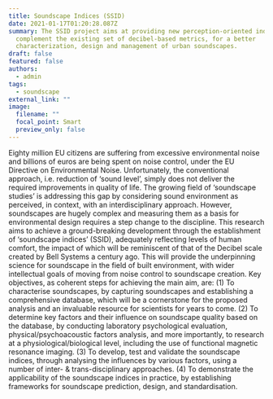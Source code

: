 ```yaml
---
title: Soundscape Indices (SSID)
date: 2021-01-17T01:20:28.087Z
summary: The SSID project aims at providing new perception-oriented indices to
  complement the existing set of decibel-based metrics, for a better
  characterization, design and management of urban soundscapes.
draft: false
featured: false
authors:
  - admin
tags:
  - soundscape
external_link: ""
image:
  filename: ""
  focal_point: Smart
  preview_only: false
---
```

Eighty million EU citizens are suffering from excessive environmental noise and billions of euros are being spent on noise control, under the EU Directive on Environmental Noise. Unfortunately, the conventional approach, i.e. reduction of ‘sound level’, simply does not deliver the required improvements in quality of life. The growing field of ‘soundscape studies’ is addressing this gap by considering sound environment as perceived, in context, with an interdisciplinary approach. However, soundscapes are hugely complex and measuring them as a basis for environmental design requires a step change to the discipline. This research aims to achieve a ground-breaking development through the establishment of ‘soundscape indices’ (SSID), adequately reflecting levels of human comfort, the impact of which will be reminiscent of that of the Decibel scale created by Bell Systems a century ago. This will provide the underpinning science for soundscape in the field of built environment, with wider intellectual goals of moving from noise control to soundscape creation. Key objectives, as coherent steps for achieving the main aim, are: (1) To characterise soundscapes, by capturing soundscapes and establishing a comprehensive database, which will be a cornerstone for the proposed analysis and an invaluable resource for scientists for years to come. (2) To determine key factors and their influence on soundscape quality based on the database, by conducting laboratory psychological evaluation, physical/psychoacoustic factors analysis, and more importantly, to research at a physiological/biological level, including the use of functional magnetic resonance imaging. (3) To develop, test and validate the soundscape indices, through analysing the influences by various factors, using a number of inter- & trans-disciplinary approaches. (4) To demonstrate the applicability of the soundscape indices in practice, by establishing frameworks for soundscape prediction, design, and standardisation.
